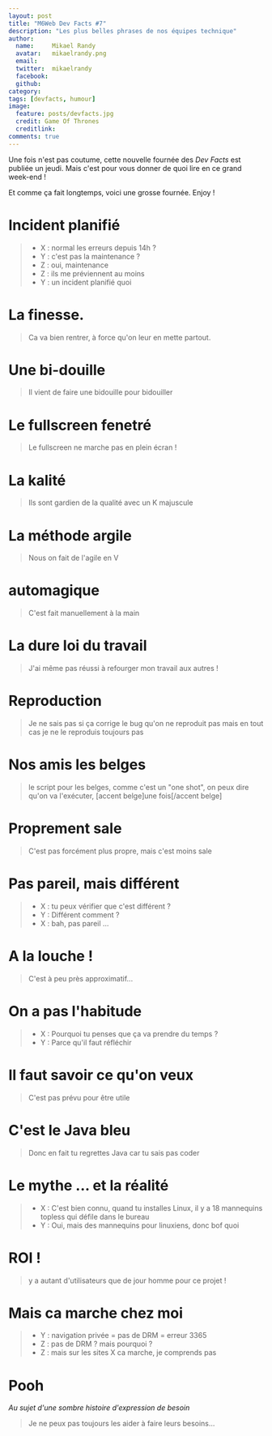 ```yaml
---
layout: post
title: "M6Web Dev Facts #7"
description: "Les plus belles phrases de nos équipes technique"
author:
  name:     Mikael Randy
  avatar:   mikaelrandy.png
  email:
  twitter:  mikaelrandy      
  facebook:       
  github:    
category: 
tags: [devfacts, humour]
image:
  feature: posts/devfacts.jpg
  credit: Game Of Thrones
  creditlink: 
comments: true  
---
```


Une fois n'est pas coutume, cette nouvelle fournée des _Dev Facts_ est publiée un jeudi. Mais c'est pour vous donner de quoi lire en ce grand week-end !

Et comme ça fait longtemps, voici une grosse fournée. Enjoy !

# Incident planifié

> * X : normal les erreurs depuis 14h ?
> * Y : c'est pas la maintenance ?
> * Z : oui, maintenance
> * Z : ils me préviennent au moins
> * Y : un incident planifié quoi

# La finesse.

> Ca va bien rentrer, à force qu'on leur en mette partout.

# Une bi-douille

> Il vient de faire une bidouille pour bidouiller

# Le fullscreen fenetré

> Le fullscreen ne marche pas en plein écran !

# La kalité

> Ils sont gardien de la qualité avec un K majuscule

# La méthode argile

> Nous on fait de l'agile en V

# automagique

> C'est fait manuellement à la main

# La dure loi du travail

> J'ai même pas réussi à refourger mon travail aux autres !

# Reproduction

> Je ne sais pas si ça corrige le bug qu'on ne reproduit pas mais en tout cas je ne le reproduis toujours pas

# Nos amis les belges

> le script pour les belges, comme c'est un "one shot", on peux dire qu'on va l'exécuter, [accent belge]une fois[/accent belge]

# Proprement sale

> C'est pas forcément plus propre, mais c'est moins sale

# Pas pareil, mais différent

> * X : tu peux vérifier que c'est différent ?
> * Y : Différent comment ?
> * X : bah, pas pareil ...

# A la louche !

> C'est à peu près approximatif...

# On a pas l'habitude

> * X : Pourquoi tu penses que ça va prendre du temps ?
> * Y : Parce qu'il faut réfléchir

# Il faut savoir ce qu'on veux

> C'est pas prévu pour être utile

# C'est le Java bleu

> Donc en fait tu regrettes Java car tu sais pas coder

# Le mythe ... et la réalité

> * X : C'est bien connu, quand tu installes Linux, il y a 18 mannequins topless qui défile dans le bureau 
> * Y : Oui, mais des mannequins pour linuxiens, donc bof quoi

# ROI !

> y a autant d'utilisateurs que de jour homme pour ce projet !

# Mais ca marche chez moi

> * Y : navigation privée = pas de DRM = erreur 3365
> * Z : pas de DRM ? mais pourquoi ?
> * Z : mais sur les sites X ca marche, je comprends pas

# Pooh

_Au sujet d'une sombre histoire d'expression de besoin_

> Je ne peux pas toujours les aider à faire leurs besoins...
